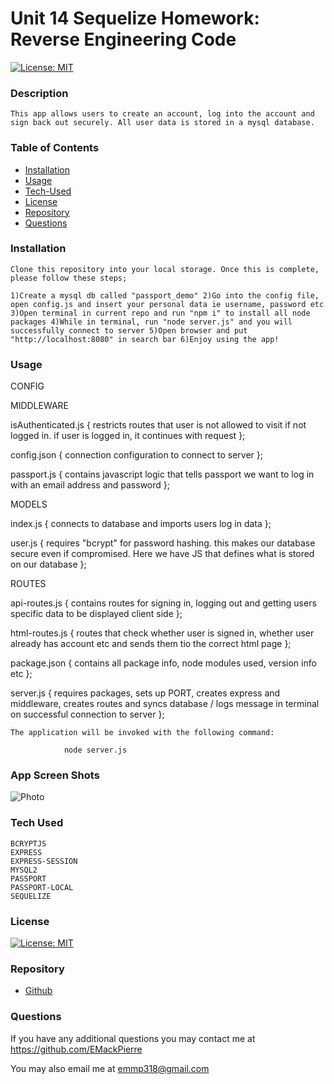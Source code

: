# Unit 14 Sequelize Homework: Reverse Engineering Code
  
  [![License: MIT](https://img.shields.io/badge/License-MIT-yellow.svg)](https://opensource.org/licenses/MIT)
  
  ### Description

    This app allows users to create an account, log into the account and sign back out securely. All user data is stored in a mysql database. 
  
  ### Table of Contents

  * [Installation](#installation)
  * [Usage](#usage)
  * [Tech-Used](#Tech-Used)
  * [License](#license)
  * [Repository](#Repository)
  * [Questions](#questions)

  ### Installation

    Clone this repository into your local storage. Once this is complete, please follow these steps;

    1)Create a mysql db called "passport_demo" 2)Go into the config file, open config.js and insert your personal data ie username, password etc 3)Open terminal in current repo and run "npm i" to install all node packages 4)While in terminal, run "node server.js" and you will successfully connect to server 5)Open browser and put "http://localhost:8080" in search bar 6)Enjoy using the app!

  ### Usage

  CONFIG

  MIDDLEWARE
  
  isAuthenticated.js { 
  restricts routes that user is not allowed to visit if not logged in. if user is logged in, it continues with request };
    
  config.json {
  connection configuration to connect to server };
  
  passport.js {
  contains javascript logic that tells passport we want to log in with an email address and password };
 
  MODELS

  index.js {
  connects to database and imports users log in data };
  
  user.js {
  requires "bcrypt" for password hashing. this makes our database secure even if compromised. Here we have JS that defines what is stored on our database };
  
  ROUTES

  api-routes.js { 
  contains routes for signing in, logging out and getting users specific data to be displayed client side };
  
  html-routes.js {
  routes that check whether user is signed in, whether user already has account etc and sends them tio the correct html page };
  

  package.json {
  contains all package info, node modules used, version info etc };

  server.js {
  requires packages, sets up PORT, creates express and middleware, creates routes and syncs database / logs message in terminal on successful connection to server };

    The application will be invoked with the following command:

                node server.js

  ### App Screen Shots

  ![Photo]()   
  
  ### Tech Used

    BCRYPTJS
    EXPRESS
    EXPRESS-SESSION
    MYSQL2
    PASSPORT
    PASSPORT-LOCAL
    SEQUELIZE

  ### License

  [![License: MIT](https://img.shields.io/badge/License-MIT-yellow.svg)](https://opensource.org/licenses/MIT)

  ### Repository

  - [Github](https://emackpierre.github.io/Reverse-Engineering-Code/)

  ### Questions

  If you have any additional questions you may contact me at https://github.com/EMackPierre

  You may also email me at emmp318@gmail.com